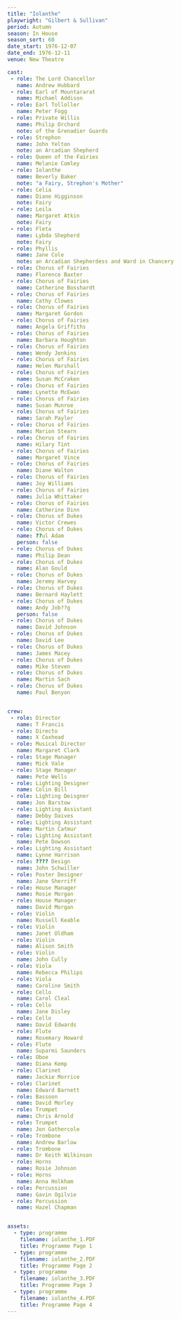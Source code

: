 ```yaml
---
title: "Iolanthe"
playwright: "Gilbert & Sullivan"
period: Autumn
season: In House
season_sort: 60
date_start: 1976-12-07
date_end: 1976-12-11
venue: New Theatre

cast:
 - role: The Lord Chancellor
   name: Andrew Hubbard
 - role: Earl of Mountararat
   name: Michael Addison
 - role: Earl Tolloller
   name: Peter Fogg
 - role: Private Willis
   name: Philip Orchard
   note: of the Grenadier Guards
 - role: Strephon
   name: John Yelton
   note: an Arcadian Shepherd
 - role: Queen of the Fairies
   name: Melanie Comley
 - role: Iolanthe
   name: Beverly Baker
   note: "a Fairy, Strephon's Mother"
 - role: Celia
   name: Diane Higginson
   note: Fairy
 - role: Leila
   name: Margaret Atkin
   note: Fairy
 - role: Fleta
   name: Lybda Shepherd
   note: Fairy
 - role: Phyllis
   name: Jane Cole
   note: an Arcadian Shepherdess and Ward in Chancery
 - role: Chorus of Fairies
   name: Florence Baxter
 - role: Chorus of Fairies
   name: Catherine Bosshardt
 - role: Chorus of Fairies
   name: Cathy Clowes
 - role: Chorus of Fairies
   name: Margaret Gordon
 - role: Chorus of Fairies
   name: Angela Griffiths
 - role: Chorus of Fairies
   name: Barbara Houghton
 - role: Chorus of Fairies
   name: Wendy Jenkins
 - role: Chorus of Fairies
   name: Helen Marshall
 - role: Chorus of Fairies
   name: Susan McCraken
 - role: Chorus of Fairies
   name: Lynette McEwan
 - role: Chorus of Fairies
   name: Susan Munroe
 - role: Chorus of Fairies
   name: Sarah Payler
 - role: Chorus of Fairies
   name: Marion Stearn
 - role: Chorus of Fairies
   name: Hilary Tint
 - role: Chorus of Fairies
   name: Margaret Vince
 - role: Chorus of Fairies
   name: Diane Walton
 - role: Chorus of Fairies
   name: Joy Williams
 - role: Chorus of Fairies
   name: Julia Whittaker
 - role: Chorus of Fairies
   name: Catherine Dinn
 - role: Chorus of Dukes
   name: Victor Crewes
 - role: Chorus of Dukes
   name: ??ul Adam
   person: false
 - role: Chorus of Dukes
   name: Philip Dean
 - role: Chorus of Dukes
   name: Alan Gould
 - role: Chorus of Dukes
   name: Jeremy Harvey
 - role: Chorus of Dukes
   name: Bernard Haylett
 - role: Chorus of Dukes
   name: Andy Job??g
   person: false
 - role: Chorus of Dukes
   name: David Johnson
 - role: Chorus of Dukes
   name: David Lee
 - role: Chorus of Dukes
   name: James Macey
 - role: Chorus of Dukes
   name: Mike Steven
 - role: Chorus of Dukes
   name: Martin Sach
 - role: Chorus of Dukes
   name: Paul Benyon


crew:
 - role: Director
   name: T Francis
 - role: Directo
   name: X Coxhead
 - role: Musical Director
   name: Margaret Clark
 - role: Stage Manager
   name: Mick Vale
 - role: Stage Manager
   name: Pete Wells
 - role: Lighting Designer
   name: Colin Bill
 - role: Lighting Deisgner
   name: Jon Barstow
 - role: Lighting Assistant
   name: Debby Daives
 - role: Lighting Assistant
   name: Martin Catmur
 - role: Lighting Assistant
   name: Pete Dowson
 - role: Lighting Assistant
   name: Lynne Harrison
 - role: ???? Design
   name: John Schwiller
 - role: Poster Designer
   name: Jane Sherriff
 - role: House Manager
   name: Rosie Morgan
 - role: House Manager
   name: David Morgan
 - role: Violin
   name: Russell Keable
 - role: Violin
   name: Janet Oldham
 - role: Violin
   name: Alison Smith
 - role: Violin
   name: John Cully
 - role: Viola
   name: Rebecca Philips
 - role: Viola
   name: Caroline Smith
 - role: Cello
   name: Carol Cleal
 - role: Cello
   name: Jane Disley
 - role: Cello
   name: David Edwards
 - role: Flute
   name: Rosemary Howard
 - role: Flute
   name: Suparmi Saunders
 - role: Oboe
   name: Diana Kemp
 - role: Clarinet
   name: Jackie Morrice
 - role: Clarinet
   name: Edward Barnett
 - role: Bassoon
   name: David Morley
 - role: Trumpet
   name: Chris Arnold
 - role: Trumpet
   name: Jon Gathercole
 - role: Trombone
   name: Andrew Barlow
 - role: Trombone
   name: Dr Keith Wilkinson
 - role: Horns
   name: Rosie Johnson
 - role: Horns
   name: Anna Holkham
 - role: Percussion
   name: Gavin Ogilvie
 - role: Percussion
   name: Hazel Chapman


assets:
  - type: programme
    filename: iolanthe_1.PDF
    title: Programme Page 1
  - type: programme
    filename: iolanthe_2.PDF
    title: Programme Page 2
  - type: programme
    filename: iolanthe_3.PDF
    title: Programme Page 3
  - type: programme
    filename: iolanthe_4.PDF
    title: Programme Page 4
---
```

